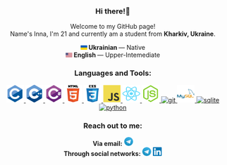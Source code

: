 <h3 align="center">Hi there!💚</h3>
<p align="center">Welcome to my GitHub page!<br>
    Name's Inna, I'm 21 and currently am a student from <b> Kharkiv, Ukraine</b>.</p>
<p align="center">
    <img src="https://github.com/1nette/1nette/blob/main/img/ukraine-flag-icon.svg" width="15"/></a><b> Ukrainian </b>— Native<br>
    <img src="https://github.com/1nette/1nette/blob/main/img/united-states-flag-icon.svg" width="15"/></a><b> English </b>— Upper-Intemediate<br>
</p>
<h3 align="center">Languages and Tools:</h3>
<p align="center">
    <a href="https://www.cprogramming.com/" target="_blank" rel="noreferrer"> <img src="https://raw.githubusercontent.com/devicons/devicon/master/icons/c/c-original.svg" alt="c" width="40" height="40"/> </a>
    <a href="https://www.w3schools.com/cpp/" target="_blank" rel="noreferrer"> <img src="https://raw.githubusercontent.com/devicons/devicon/master/icons/cplusplus/cplusplus-original.svg" alt="cplusplus" width="40" height="40"/> </a>
    <a href="https://www.w3schools.com/cs/" target="_blank" rel="noreferrer"> <img src="https://raw.githubusercontent.com/devicons/devicon/master/icons/csharp/csharp-original.svg" alt="csharp" width="40" height="40"/> </a>
    <a href="https://www.w3.org/html/" target="_blank" rel="noreferrer"> <img src="https://raw.githubusercontent.com/devicons/devicon/master/icons/html5/html5-original-wordmark.svg" alt="html5" width="40" height="40"/> </a>
    <a href="https://www.w3schools.com/css/" target="_blank" rel="noreferrer"> <img src="https://raw.githubusercontent.com/devicons/devicon/master/icons/css3/css3-original-wordmark.svg" alt="css3" width="40" height="40"/> </a>
    <a href="https://developer.mozilla.org/en-US/docs/Web/JavaScript" target="_blank" rel="noreferrer"> <img src="https://raw.githubusercontent.com/devicons/devicon/master/icons/javascript/javascript-original.svg" alt="javascript" width="40" height="40"/> </a>
    <a href="https://developer.mozilla.org/en-US/docs/Web/JavaScript" target="_blank" rel="noreferrer"> <img src="https://github.com/1nette/1nette/blob/main/img/react-2.svg" alt="javascript" width="40" height="40"/> </a>
    <a href="https://nodejs.org" target="_blank" rel="noreferrer"> <img src="https://github.com/devicons/devicon/blob/1119b9f84c0290e0f0b38982099a2bd027a48bf1/icons/nodejs/nodejs-plain.svg" alt="nodejs" width="40" height="40"/> </a>
    <a href="https://git-scm.com/" target="_blank" rel="noreferrer"> <img src="https://www.vectorlogo.zone/logos/git-scm/git-scm-icon.svg" alt="git" width="40" height="40"/> </a>
    <a href="https://www.mysql.com/" target="_blank" rel="noreferrer"> <img src="https://raw.githubusercontent.com/devicons/devicon/master/icons/mysql/mysql-original-wordmark.svg" alt="mysql" width="40" height="40"/> </a>
    <a href="https://www.sqlite.org/" target="_blank" rel="noreferrer"> <img src="https://www.vectorlogo.zone/logos/sqlite/sqlite-icon.svg" alt="sqlite" width="40" height="40"/> </a>
    <a href="https://www.python.org" target="_blank" rel="noreferrer"> <img src="https://s3.dualstack.us-east-2.amazonaws.com/pythondotorg-assets/media/files/python-logo-only.svg" alt="python" width="40" height="40"/> </a>
</p>
<h3 align="center">Reach out to me:</h3>
<p align="center">
<b>Via email:</b>
    <a href="mailto:eviefryeog@gmail.com" target="_blank"><img src="https://github.com/1nette/1nette/blob/main/img/Telegram_logo.svg" width="20"/></a>
<br><b>Through social networks:</b>
    <a href="https://t.me/in3tte" target="_blank"><img src="https://github.com/1nette/1nette/blob/main/img/Telegram_logo.svg" width="20"/></a>
    <a href="https://www.linkedin.com/in/inna-popova-38a499247/" target="_blank"><img src="https://github.com/1nette/1nette/blob/main/img/linkedin.svg" width="20"/></a>
</p>
</p>
